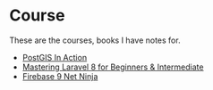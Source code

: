 # Course

These are the courses, books I have notes for.

- [PostGIS In Action](postgis_in_action.md)
- [Mastering Laravel 8 for Beginners & Intermediate](mastering-laravel-8-for-beginners-and-intermediate.md)
- [Firebase 9 Net Ninja](firebase-9-course-netninja.md)